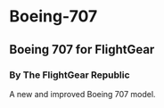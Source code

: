 # Boeing-707
## Boeing 707 for FlightGear
### By The FlightGear Republic

A new and improved Boeing 707 model.
